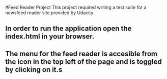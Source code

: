 #Feed Reader Project
This project required writing a test suite for a newsfeed reader site provided by Udacity. 

## In order to run the application open the index.html in your browser. 

## The menu for the feed reader is accesible from the icon in the top left of the page and is toggled by clicking on it.s  
